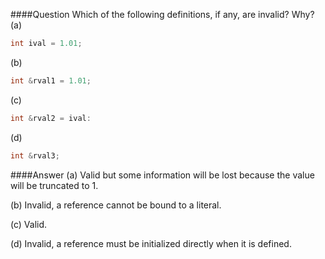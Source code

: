 ####Question
Which of the following definitions, if any, are invalid? Why?  
(a)  
```cpp
int ival = 1.01;
```
(b)  
```cpp
int &rval1 = 1.01;
```
(c)  
```cpp
int &rval2 = ival:
```
(d)  
```cpp
int &rval3;
```
####Answer
(a) Valid but some information will be lost because the value will be truncated to 1.  

(b) Invalid, a reference cannot be bound to a literal.  

(c) Valid.  

(d) Invalid, a reference must be initialized directly when it is defined.  
